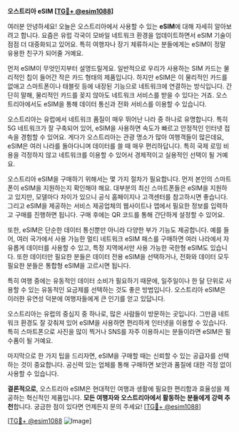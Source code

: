 **오스트리아 eSIM [[TG💪+ @esim1088](https://t.me/s/esim1088)]**

여러분 안녕하세요! 오늘은 오스트리아에서 사용할 수 있는 **eSIM**에 대해 자세히 알아보려고 합니다. 요즘은 유럽 각국이 모바일 네트워크 환경을 업데이트하면서 eSIM 기술이 점점 더 대중화되고 있어요. 특히 여행자나 장기 체류하시는 분들에게는 eSIM이 정말 유용한 친구가 되어줄 거예요.

먼저 eSIM이 무엇인지부터 설명드릴게요. 일반적으로 우리가 사용하는 SIM 카드는 물리적인 칩이 들어간 작은 카드 형태의 제품입니다. 하지만 eSIM은 이 물리적인 카드를 없애고 스마트폰이나 태블릿 등에 내장된 기능으로 네트워크에 연결하는 방식입니다. 간단히 말해, 물리적인 카드를 꽂지 않아도 네트워크 서비스를 받을 수 있다는 거죠. 오스트리아에서도 eSIM을 통해 데이터 통신과 전화 서비스를 이용할 수 있습니다.

오스트리아는 유럽에서 네트워크 품질이 매우 뛰어난 나라 중 하나로 유명합니다. 특히 5G 네트워크가 잘 구축되어 있어, eSIM을 사용하면 속도가 빠르고 안정적인 인터넷 접속을 경험할 수 있어요. 게다가 오스트리아는 관광 명소가 많아 여행객들이 많은데요, eSIM은 여러 나라를 돌아다니며 데이터를 쓸 때 매우 편리하답니다. 특히 국제 로밍 비용을 걱정하지 않고 네트워크를 이용할 수 있어서 경제적이고 실용적인 선택이 될 거예요.

오스트리아 eSIM을 구매하기 위해서는 몇 가지 절차가 필요합니다. 먼저 본인의 스마트폰이 eSIM을 지원하는지 확인해야 해요. 대부분의 최신 스마트폰들은 eSIM을 지원하고 있지만, 모델마다 차이가 있으니 공식 홈페이지나 고객센터를 참고하시면 좋습니다. 그리고 eSIM을 제공하는 서비스 제공업체의 웹사이트나 앱에서 필요한 정보를 입력하고 구매를 진행하면 됩니다. 구매 후에는 QR 코드를 통해 간단하게 설정할 수 있어요.

또한, eSIM은 단순한 데이터 통신뿐만 아니라 다양한 부가 기능도 제공합니다. 예를 들어, 여러 국가에서 사용 가능한 멀티 네트워크 eSIM 패스를 구매하면 여러 나라에서 자유롭게 데이터를 사용할 수 있고, 특정 지역에서만 사용 가능한 국한형 eSIM도 있습니다. 또한 데이터만 필요한 분들은 데이터 전용 eSIM을 선택하거나, 전화와 데이터 모두 필요한 분들은 통합형 eSIM을 고르시면 됩니다.

특히 여행 중에는 유동적인 데이터 소비가 필요하기 때문에, 일주일이나 한 달 단위로 사용할 수 있는 유동적인 요금제를 선택하는 것도 좋은 방법입니다. 오스트리아 eSIM은 이러한 유연성 덕분에 여행자들에게 큰 인기를 얻고 있답니다.

오스트리아는 유럽의 중심지 중 하나로, 많은 사람들이 방문하는 곳입니다. 그만큼 네트워크 환경도 잘 갖춰져 있어 eSIM을 사용하면 편리하게 인터넷을 이용할 수 있습니다. 특히 스마트폰으로 사진을 많이 찍거나 SNS를 자주 이용하시는 분들이라면 eSIM은 필수품이 될 거예요.

마지막으로 한 가지 팁을 드리자면, eSIM을 구매할 때는 신뢰할 수 있는 공급자를 선택하는 것이 중요합니다. 공신력 있는 업체를 통해 구매하면 보안과 품질에 대한 걱정 없이 사용할 수 있습니다.

**결론적으로**, 오스트리아 eSIM은 현대적인 여행과 생활에 필요한 편리함과 효율성을 제공하는 혁신적인 제품입니다. **모든 여행자와 오스트리아에서 활동하는 분들에게 강력 추천**합니다. 궁금한 점이 있다면 언제든지 문의 주세요! [[TG💪+ @esim1088](https://t.me/s/esim1088)]

[[TG💪+ @esim1088](https://t.me/s/esim1088) ![Image](https://i.postimg.cc/Y0z9fWf4/image.png)]